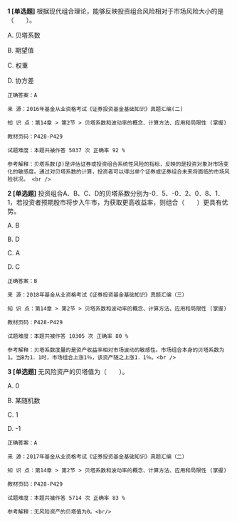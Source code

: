 **1 [单选题]** 根据现代组合理论，能够反映投资组合风险相对于市场风险大小的是（&emsp;&emsp;）。

A. 贝塔系数

B. 期望值

C. 权重

D. 协方差 

```
正确答案：A

来 源：2016年基金从业资格考试《证券投资基金基础知识》真题汇编(二)

知 识 点：第14章 > 第2节 > 贝塔系数和波动率的概念、计算方法、应用和局限性 (掌握)

教材页码：P428-P429

试题难度：本题共被作答 5037 次 正确率 92 %

参考解释：贝塔系数(β)是评估证券或投资组合系统性风险的指标，反映的是投资对象对市场变化的敏感度。通过对贝塔系数的计算，投资者可以得出单个证券或证券组合未来将面临的市场风险状况。 <br />
```


**2 [单选题]** 投资组合A、B、C、D的贝塔系数分别为-0．5、-0．2、0．8、1．1，若投资者预期股市将步入牛市，为获取更高收益率，则组合（&emsp;&emsp;）更具有优势。

A. B

B. D

C. A

D. C

```
正确答案：B

来 源：2018年基金从业资格考试《证券投资基金基础知识》真题汇编（三）

知 识 点：第14章 > 第2节 > 贝塔系数和波动率的概念、计算方法、应用和局限性 (掌握)

教材页码：P428-P429

试题难度：本题共被作答 10305 次 正确率 80 %

参考解释：贝塔系数度量的是资产收益率相对市场波动的敏感性。市场组合本身的贝塔系数为1。当B为1．1时，市场组合上涨1％，该资产随之上涨1．1％。<br />
```


**3 [单选题]** 无风险资产的贝塔值为（　　）。

A. 0

B. 某随机数

C. 1

D. -1<br/>

```
正确答案：A

来 源：2017年基金从业资格考试《证券投资基金基础知识》真题汇编（二）

知 识 点：第14章 > 第2节 > 贝塔系数和波动率的概念、计算方法、应用和局限性 (掌握)

教材页码：P428-P429

试题难度：本题共被作答 5714 次 正确率 83 %

参考解释：无风险资产的贝塔值为0。<br/>
```

